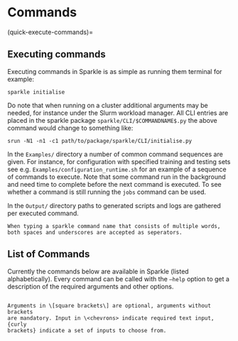 # Commands

(quick-execute-commands)=

## Executing commands

Executing commands in Sparkle is as simple as running them terminal for example:

```
sparkle initialise
```

Do note that when running on a cluster additional arguments may be
needed, for instance under the Slurm workload manager. All CLI entries are placed in
the sparkle package `sparkle/CLI/$COMMANDNAME$.py` the above command would change to
something like:

```
srun -N1 -n1 -c1 path/to/package/sparkle/CLI/initialise.py
```

In the `Examples/` directory a number of common command sequences are given. For instance, for configuration with specified training and
testing sets see e.g. `Examples/configuration_runtime.sh` for an example of a sequence of commands to execute. Note that some command run in the background and need time to complete before the next command is executed. To see whether a command is still running the `jobs` command can be used.

In the `Output/` directory paths to generated scripts and logs are gathered per executed command.

```{note}
When typing a sparkle command name that consists of multiple words, both spaces and underscores are accepted as seperators.
```

## List of Commands

Currently the commands below are available in Sparkle (listed alphabetically). Every command can be called with the `–help` option to get a description of the required arguments and other options.


```{include} commandlist.md
```

```{note}
Arguments in \[square brackets\] are optional, arguments without brackets
are mandatory. Input in \<chevrons> indicate required text input, {curly
brackets} indicate a set of inputs to choose from.
```

```{include} commandsautoprogram.md
```